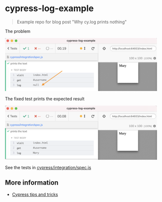 # cypress-log-example
> Example repo for blog post "Why cy.log prints nothing"

The problem

![Logs null](./images/null.png)

The fixed test prints the expected result

![Logs expected text](./images/mary.png)

See the tests in [cypress/integration/spec.js](./cypress/integration/spec.js)

## More information

- [Cypress tips and tricks](https://glebbahmutov.com/blog/cypress-tips-and-tricks/)
